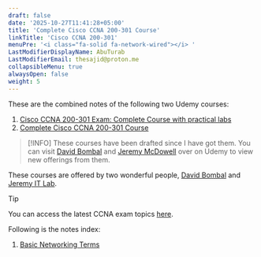 ```yaml
---
draft: false
date: '2025-10-27T11:41:28+05:00'
title: 'Complete Cisco CCNA 200-301 Course'
linkTitle: 'Cisco CCNA 200-301'
menuPre: '<i class="fa-solid fa-network-wired"></i> '
LastModifierDisplayName: AbuTurab
LastModifierEmail: thesajid@proton.me
collapsibleMenu: true
alwaysOpen: false
weight: 5
---
```


These are the combined notes of the following two Udemy courses:
1. [Cisco CCNA 200-301 Exam: Complete Course with practical labs](https://www.udemy.com/share/107WPG3@GS7iXNxlLuMgwnYDstoYq0X8tZbiPu24Jgjx9W_8RQo1FHJHxi9g5zflMjoOBdhbJw==/)
2. [Complete Cisco CCNA 200-301 Course](https://www.udemy.com/share/10bruZ3@LUyNAnoGpoErkeUc4UEnOC9pf7ATEXgDUEwlMTocz8b0rWglouq99o2Awg_mxVgrng==/)

> [!INFO]
> These courses have been drafted since I have got them. You can visit [David Bombal](https://www.udemy.com/user/davidbombal/) and [Jeremy McDowell](https://www.udemy.com/user/jeremy-mcdowell/) over on Udemy to view new offerings from them.

These courses are offered by two wonderful people, [David Bombal](https://www.youtube.com/@davidbombal) and [Jeremy IT Lab](https://www.youtube.com/@JeremysITLab).

> [!TIP]
> You can access the latest CCNA exam topics [here](https://learningnetwork.cisco.com/s/ccna-exam-topics).

Following is the notes index:

1. [Basic Networking Terms](cybersecurity-and-networks/cisco-ccna-200-301-exam/basic-networking-terms/)